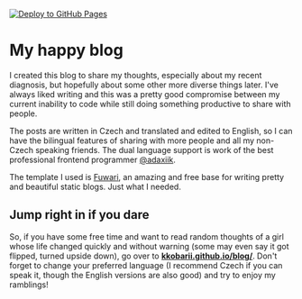 [![Deploy to GitHub Pages](https://github.com/Kkobarii/blog/actions/workflows/deploy.yml/badge.svg)](https://github.com/Kkobarii/blog/actions/workflows/deploy.yml)

# My happy blog

I created this blog to share my thoughts, especially about my recent diagnosis, but hopefully about some other more diverse things later. I've always liked writing and this was a pretty good compromise between my current inability to code while still doing something productive to share with people.

The posts are written in Czech and translated and edited to English, so I can have the bilingual features of sharing with more people and all my non-Czech speaking friends. The dual language support is work of the best professional frontend programmer [@adaxiik](https://github.com/adaxiik).

The template I used is [Fuwari](https://github.com/saicaca/fuwari), an amazing and free base for writing pretty and beautiful static blogs. Just what I needed.

## Jump right in if you dare

So, if you have some free time and want to read random thoughts of a girl whose life changed quickly and without warning (some may even say it got flipped, turned upside down), go over to **[kkobarii.github.io/blog/](kkobarii.github.io/blog)**. Don't forget to change your preferred language (I recommend Czech if you can speak it, though the English versions are also good) and try to enjoy my ramblings!